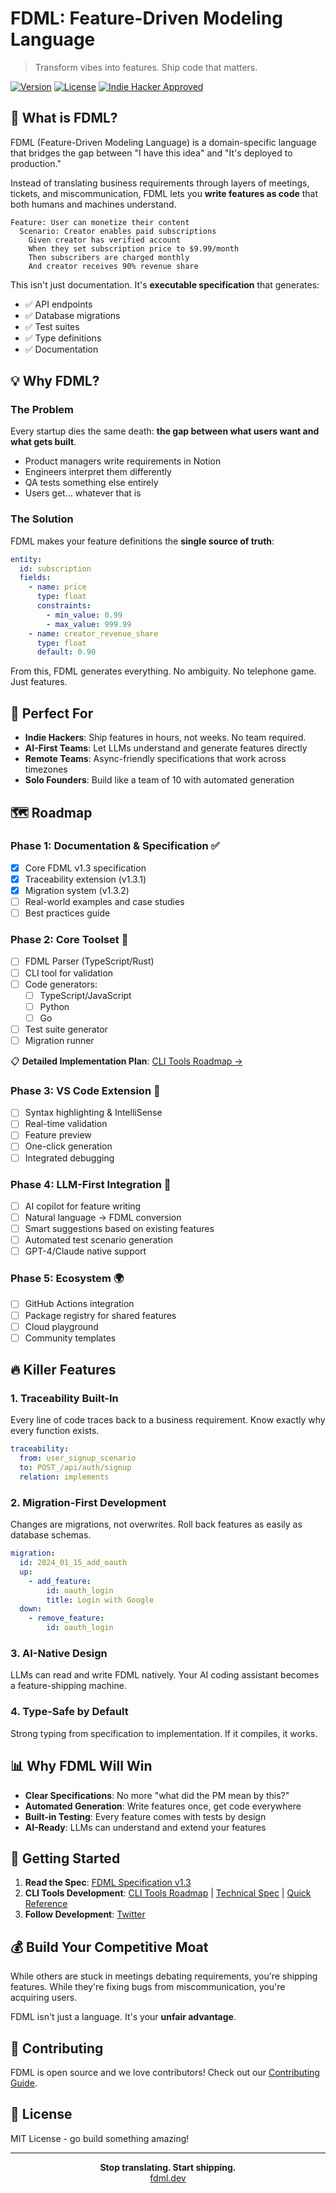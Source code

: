 # FDML: Feature-Driven Modeling Language

> Transform vibes into features. Ship code that matters.

[![Version](https://img.shields.io/badge/version-1.3-blue.svg)](https://github.com/yourusername/fdml)
[![License](https://img.shields.io/badge/license-MIT-green.svg)](LICENSE)
[![Indie Hacker Approved](https://img.shields.io/badge/Indie%20Hacker-Approved-orange.svg)](https://www.indiehackers.com)

## 🚀 What is FDML?

FDML (Feature-Driven Modeling Language) is a domain-specific language that bridges the gap between "I have this idea" and "It's deployed to production." 

Instead of translating business requirements through layers of meetings, tickets, and miscommunication, FDML lets you **write features as code** that both humans and machines understand.

```gherkin
Feature: User can monetize their content
  Scenario: Creator enables paid subscriptions
    Given creator has verified account
    When they set subscription price to $9.99/month
    Then subscribers are charged monthly
    And creator receives 90% revenue share
```

This isn't just documentation. It's **executable specification** that generates:
- ✅ API endpoints
- ✅ Database migrations  
- ✅ Test suites
- ✅ Type definitions
- ✅ Documentation

## 💡 Why FDML?

### The Problem

Every startup dies the same death: **the gap between what users want and what gets built**.

- Product managers write requirements in Notion
- Engineers interpret them differently  
- QA tests something else entirely
- Users get... whatever that is

### The Solution

FDML makes your feature definitions the **single source of truth**:

```yaml
entity:
  id: subscription
  fields:
    - name: price
      type: float
      constraints: 
        - min_value: 0.99
        - max_value: 999.99
    - name: creator_revenue_share
      type: float
      default: 0.90
```

From this, FDML generates everything. No ambiguity. No telephone game. Just features.

## 🎯 Perfect For

- **Indie Hackers**: Ship features in hours, not weeks. No team required.
- **AI-First Teams**: Let LLMs understand and generate features directly
- **Remote Teams**: Async-friendly specifications that work across timezones
- **Solo Founders**: Build like a team of 10 with automated generation

## 🗺️ Roadmap

### Phase 1: Documentation & Specification ✅
- [x] Core FDML v1.3 specification
- [x] Traceability extension (v1.3.1)
- [x] Migration system (v1.3.2)
- [ ] Real-world examples and case studies
- [ ] Best practices guide

### Phase 2: Core Toolset 🚧
- [ ] FDML Parser (TypeScript/Rust)
- [ ] CLI tool for validation
- [ ] Code generators:
  - [ ] TypeScript/JavaScript
  - [ ] Python
  - [ ] Go
- [ ] Test suite generator
- [ ] Migration runner

📋 **Detailed Implementation Plan**: [CLI Tools Roadmap →](CLI_TOOLS_ROADMAP.md)

### Phase 3: VS Code Extension 🔮
- [ ] Syntax highlighting & IntelliSense
- [ ] Real-time validation
- [ ] Feature preview
- [ ] One-click generation
- [ ] Integrated debugging

### Phase 4: LLM-First Integration 🤖
- [ ] AI copilot for feature writing
- [ ] Natural language → FDML conversion
- [ ] Smart suggestions based on existing features
- [ ] Automated test scenario generation
- [ ] GPT-4/Claude native support

### Phase 5: Ecosystem 🌍
- [ ] GitHub Actions integration
- [ ] Package registry for shared features
- [ ] Cloud playground
- [ ] Community templates

## 🔥 Killer Features

### 1. **Traceability Built-In**
Every line of code traces back to a business requirement. Know exactly why every function exists.

```yaml
traceability:
  from: user_signup_scenario
  to: POST_/api/auth/signup
  relation: implements
```

### 2. **Migration-First Development**
Changes are migrations, not overwrites. Roll back features as easily as database schemas.

```yaml
migration:
  id: 2024_01_15_add_oauth
  up:
    - add_feature:
        id: oauth_login
        title: Login with Google
  down:
    - remove_feature:
        id: oauth_login
```

### 3. **AI-Native Design**
LLMs can read and write FDML natively. Your AI coding assistant becomes a feature-shipping machine.

### 4. **Type-Safe by Default**
Strong typing from specification to implementation. If it compiles, it works.

## 📊 Why FDML Will Win

- **Clear Specifications**: No more "what did the PM mean by this?"
- **Automated Generation**: Write features once, get code everywhere  
- **Built-in Testing**: Every feature comes with tests by design
- **AI-Ready**: LLMs can understand and extend your features

## 🚦 Getting Started

1. **Read the Spec**: [FDML Specification v1.3](FDML-1.3-en.md)
2. **CLI Tools Development**: [CLI Tools Roadmap](CLI_TOOLS_ROADMAP.md) | [Technical Spec](CLI_TOOLS_TECHNICAL_SPEC.md) | [Quick Reference](CLI_TOOLS_QUICK_REFERENCE.md)
3. **Follow Development**: [Twitter](https://twitter.com/KolanskiNik)

## 💰 Build Your Competitive Moat

While others are stuck in meetings debating requirements, you're shipping features. While they're fixing bugs from miscommunication, you're acquiring users.

FDML isn't just a language. It's your **unfair advantage**.

## 🤝 Contributing

FDML is open source and we love contributors! Check out our [Contributing Guide](CONTRIBUTING.md).

## 📝 License

MIT License - go build something amazing!

---

<p align="center">
  <b>Stop translating. Start shipping.</b><br>
  <a href="https://fdml.dev">fdml.dev</a>
</p>